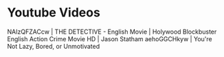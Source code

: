 # Youtube Videos

NAIzQFZACcw | THE DETECTIVE - English Movie | Holywood Blockbuster English Action Crime Movie HD | Jason Statham
aehoGGCHkyw | You're Not Lazy, Bored, or Unmotivated